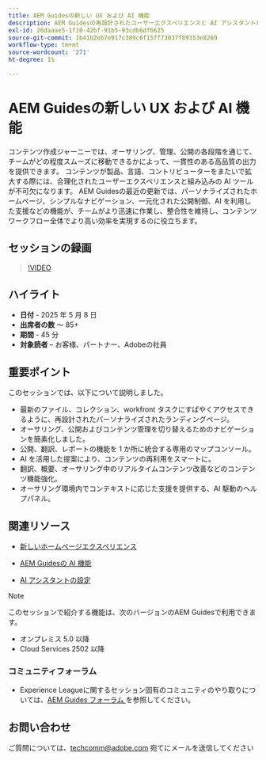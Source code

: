 ```yaml
---
title: AEM Guidesの新しい UX および AI 機能
description: AEM Guidesの再設計されたユーザーエクスペリエンスと AI アシスタントが、オーサリングを合理化し、ナビゲーションを強化し、コンテンツワークフローにリアルタイムのインテリジェンスを取り込む方法を説明します。
exl-id: 26daaae5-1f10-42bf-91b5-93cdb6df6625
source-git-commit: 1b41b2eb7e917c389c6f15ff73037f89353e8269
workflow-type: tm+mt
source-wordcount: '271'
ht-degree: 1%

---
```


# AEM Guidesの新しい UX および AI 機能

コンテンツ作成ジャーニーでは、オーサリング、管理、公開の各段階を通じて、チームがどの程度スムーズに移動できるかによって、一貫性のある高品質の出力を提供できます。 コンテンツが製品、言語、コントリビューターをまたいで拡大する際には、合理化されたユーザーエクスペリエンスと組み込みの AI ツールが不可欠になります。 AEM Guidesの最近の更新では、パーソナライズされたホームページ、シンプルなナビゲーション、一元化された公開制御、AI を利用した支援などの機能が、チームがより迅速に作業し、整合性を維持し、コンテンツワークフロー全体でより高い効率を実現するのに役立ちます。


## セッションの録画

>[!VIDEO](https://video.tv.adobe.com/v/3458396/?quality=12&learn=on)

## ハイライト

- **日付** - 2025 年 5 月 8 日
- **出席者の数** ～ 85+
- **期間** - 45 分
- **対象読者** – お客様、パートナー、Adobeの社員

## 重要ポイント

このセッションでは、以下について説明しました。
- 最新のファイル、コレクション、workfront タスクにすばやくアクセスできるように、再設計されたパーソナライズされたランディングページ。
- オーサリング、公開およびコンテンツ管理を切り替えるためのナビゲーションを簡素化しました。
- 公開、翻訳、レポートの機能を 1 か所に統合する専用のマップコンソール。
- AI を活用した提案により、コンテンツの再利用をスマートに。
- 翻訳、概要、オーサリング中のリアルタイムコンテンツ改善などのコンテンツ機能強化。
- オーサリング環境内でコンテキストに応じた支援を提供する、AI 駆動のヘルプパネル。


## 関連リソース

- [ 新しいホームページエクスペリエンス ](https://experienceleague.adobe.com/en/docs/experience-manager-guides/using/user-guide/home-page/intro-home-page)

- [AEM Guidesの AI 機能 ](https://experienceleague.adobe.com/en/docs/experience-manager-guides/using/user-guide/ai-assistant-aem/ai-assistant)

- [AI アシスタントの設定 ](https://experienceleague.adobe.com/en/docs/experience-manager-guides/using/install-guide/cs-ig/web-editor-configs-cs/conf-smart-suggestions)



>[!NOTE]
>
> このセッションで紹介する機能は、次のバージョンのAEM Guidesで利用できます。
> - オンプレミス 5.0 以降
> - Cloud Services 2502 以降


### コミュニティフォーラム

- Experience Leagueに関するセッション固有のコミュニティのやり取りについては、[AEM Guides フォーラム ](https://experienceleaguecommunities.adobe.com/t5/experience-manager-guides/bd-p/xml-documentation-discussions) を参照してください。


## お問い合わせ

ご質問については、<techcomm@adobe.com> 宛てにメールを送信してください
